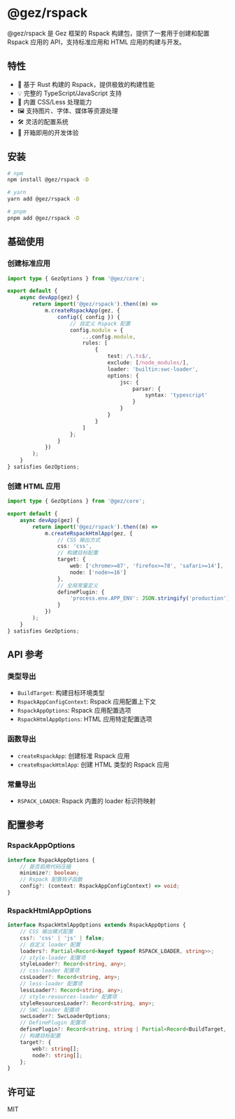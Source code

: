 # @gez/rspack

@gez/rspack 是 Gez 框架的 Rspack 构建包，提供了一套用于创建和配置 Rspack 应用的 API，支持标准应用和 HTML 应用的构建与开发。

## 特性

- 🚀 基于 Rust 构建的 Rspack，提供极致的构建性能
- 💡 完整的 TypeScript/JavaScript 支持
- 🎨 内置 CSS/Less 处理能力
- 🖼️ 支持图片、字体、媒体等资源处理
- 🛠️ 灵活的配置系统
- 🔧 开箱即用的开发体验

## 安装

```bash
# npm
npm install @gez/rspack -D

# yarn
yarn add @gez/rspack -D

# pnpm
pnpm add @gez/rspack -D
```

## 基础使用

### 创建标准应用

```ts
import type { GezOptions } from '@gez/core';

export default {
    async devApp(gez) {
        return import('@gez/rspack').then((m) =>
            m.createRspackApp(gez, {
                config({ config }) {
                    // 自定义 Rspack 配置
                    config.module = {
                        ...config.module,
                        rules: [
                            {
                                test: /\.ts$/,
                                exclude: [/node_modules/],
                                loader: 'builtin:swc-loader',
                                options: {
                                    jsc: {
                                        parser: {
                                            syntax: 'typescript'
                                        }
                                    }
                                }
                            }
                        ]
                    };
                }
            })
        );
    }
} satisfies GezOptions;
```

### 创建 HTML 应用

```ts
import type { GezOptions } from '@gez/core';

export default {
    async devApp(gez) {
        return import('@gez/rspack').then((m) =>
            m.createRspackHtmlApp(gez, {
                // CSS 输出方式
                css: 'css',
                // 构建目标配置
                target: {
                    web: ['chrome>=87', 'firefox>=78', 'safari>=14'],
                    node: ['node>=16']
                },
                // 全局常量定义
                definePlugin: {
                    'process.env.APP_ENV': JSON.stringify('production')
                }
            })
        );
    }
} satisfies GezOptions;
```

## API 参考

### 类型导出

- `BuildTarget`: 构建目标环境类型
- `RspackAppConfigContext`: Rspack 应用配置上下文
- `RspackAppOptions`: Rspack 应用配置选项
- `RspackHtmlAppOptions`: HTML 应用特定配置选项

### 函数导出

- `createRspackApp`: 创建标准 Rspack 应用
- `createRspackHtmlApp`: 创建 HTML 类型的 Rspack 应用

### 常量导出

- `RSPACK_LOADER`: Rspack 内置的 loader 标识符映射

## 配置参考

### RspackAppOptions

```ts
interface RspackAppOptions {
    // 是否启用代码压缩
    minimize?: boolean;
    // Rspack 配置钩子函数
    config?: (context: RspackAppConfigContext) => void;
}
```

### RspackHtmlAppOptions

```ts
interface RspackHtmlAppOptions extends RspackAppOptions {
    // CSS 输出模式配置
    css?: 'css' | 'js' | false;
    // 自定义 loader 配置
    loaders?: Partial<Record<keyof typeof RSPACK_LOADER, string>>;
    // style-loader 配置项
    styleLoader?: Record<string, any>;
    // css-loader 配置项
    cssLoader?: Record<string, any>;
    // less-loader 配置项
    lessLoader?: Record<string, any>;
    // style-resources-loader 配置项
    styleResourcesLoader?: Record<string, any>;
    // SWC loader 配置项
    swcLoader?: SwcLoaderOptions;
    // DefinePlugin 配置项
    definePlugin?: Record<string, string | Partial<Record<BuildTarget, string>>>;
    // 构建目标配置
    target?: {
        web?: string[];
        node?: string[];
    };
}
```

## 许可证

MIT